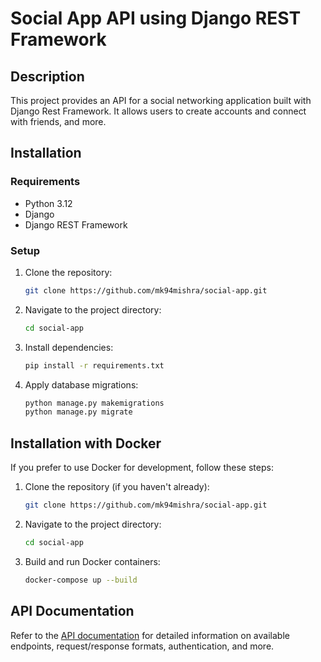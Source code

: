 # Social App API using Django REST Framework

## Description

This project provides an API for a social networking application built with Django Rest Framework. It allows users to create accounts and connect with friends, and more.

## Installation

### Requirements

- Python 3.12
- Django
- Django REST Framework

### Setup

1. Clone the repository:

    ```bash
    git clone https://github.com/mk94mishra/social-app.git
    ```

2. Navigate to the project directory:

    ```bash
    cd social-app
    ```

3. Install dependencies:

    ```bash
    pip install -r requirements.txt
    ```

4. Apply database migrations:

    ```bash
    python manage.py makemigrations
    python manage.py migrate
    ```

## Installation with Docker

If you prefer to use Docker for development, follow these steps:

1. Clone the repository (if you haven't already):

    ```bash
    git clone https://github.com/mk94mishra/social-app.git
    ```

2. Navigate to the project directory:

    ```bash
    cd social-app
    ```

3. Build and run Docker containers:

    ```bash
    docker-compose up --build
    ```

## API Documentation

Refer to the [API documentation](https://documenter.getpostman.com/view/29746800/2sA35HVzi4) for detailed information on available endpoints, request/response formats, authentication, and more.
